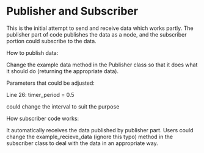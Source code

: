 # Publisher and Subscriber

This is the initial attempt to send and receive data which works partly.
The publisher part of code publishes the data as a node, and the subscriber portion could subscribe to the data.

How to publish data:

Change the example data method in the Publisher class so that it does what it should do (returning the appropriate data).

Parameters that could be adjusted:

Line 26: timer_period = 0.5

could change the interval to suit the purpose

How subscriber code works:

It automatically receives the data published by publisher part. Users could change the example_recieve_data (ignore this typo) method in the subscriber class to deal with the data in an appropriate way.
